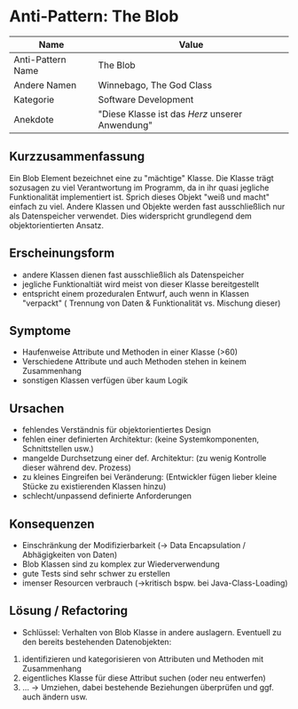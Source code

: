 Anti-Pattern: The Blob
===================

Name     | Value
-------- | ---
Anti-Pattern Name | The Blob 
Andere Namen      | Winnebago, The God Class
Kategorie | Software Development
Anekdote    | "Diese Klasse ist das *Herz* unserer Anwendung"

Kurzzusammenfassung
-------------------
Ein Blob Element bezeichnet eine zu "mächtige" Klasse. Die Klasse trägt sozusagen zu viel Verantwortung im Programm, da in ihr quasi jegliche Funktionalität implementiert ist. Sprich dieses Objekt "weiß und macht" einfach zu viel. Andere Klassen und Objekte werden fast ausschließlich nur als Datenspeicher verwendet. Dies widerspricht grundlegend dem objektorientierten Ansatz.

Erscheinungsform
----------------
- andere Klassen dienen fast ausschließlich als Datenspeicher
- jegliche Funktionaltiät wird meist von dieser Klasse bereitgestellt
- entspricht einem prozeduralen Entwurf, auch wenn in Klassen "verpackt" ( Trennung von Daten & Funktionalität vs. Mischung dieser)

Symptome
--------
- Haufenweise Attribute und Methoden in einer Klasse (>60)
- Verschiedene Attribute und auch Methoden stehen in keinem Zusammenhang
- sonstigen Klassen verfügen über kaum Logik

Ursachen
--------
- fehlendes Verständnis für objektorientiertes Design
- fehlen einer definierten Architektur: (keine Systemkomponenten, Schnittstellen usw.)
- mangelde Durchsetzung einer def. Architektur: (zu wenig Kontrolle dieser während dev. Prozess)
- zu kleines Eingreifen bei Veränderung: (Entwickler fügen lieber kleine Stücke zu existierenden Klassen hinzu)
- schlecht/unpassend definierte Anforderungen

Konsequenzen
------------
- Einschränkung der Modifizierbarkeit (-> Data Encapsulation / Abhägigkeiten von Daten)
- Blob Klassen sind zu komplex zur Wiederverwendung
- gute Tests sind sehr schwer zu erstellen
- imenser Resourcen verbrauch (->kritisch bspw. bei Java-Class-Loading)

Lösung / Refactoring
--------------------
- Schlüssel: Verhalten von Blob Klasse in andere auslagern. Eventuell zu den bereits bestehenden Datenobjekten:
1. identifizieren und kategorisieren von Attributen und Methoden mit Zusammenhang
2. eigentliches Klasse für diese Attribut suchen (oder neu entwerfen)
3. ... -> Umziehen, dabei bestehende Beziehungen überprüfen und ggf. auch ändern usw.